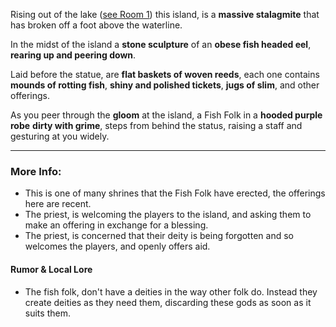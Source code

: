 Rising out of the lake ([see Room 1](Room_01.md)) this island, is a **massive stalagmite** that has broken off a foot above the waterline.

In the midst of the island a **stone sculpture** of an **obese fish headed eel**, **rearing up and peering down**. 

Laid before the statue, are **flat baskets of woven reeds**, each one contains **mounds of rotting fish**, **shiny and polished tickets**, **jugs of slim**, and other offerings.     

As you peer through the **gloom** at the island, a Fish Folk in a **hooded purple robe** **dirty with grime**, steps from behind the status, raising a staff and gesturing at you widely.

---

### More Info:

* This is one of many shrines that the Fish Folk have erected, the offerings here are recent.
* The priest, is welcoming the players to the island, and asking them to make an offering in exchange for a blessing.
* The priest, is concerned that their deity is being forgotten and so welcomes the players, and openly offers aid.

#### Rumor & Local Lore

* The fish folk, don't have a deities in the way other folk do. Instead they create deities as they need them, discarding these gods as soon as it suits them.
